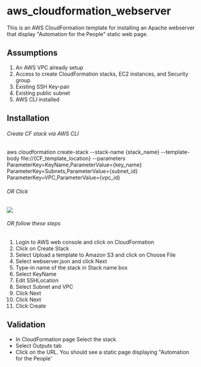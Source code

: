 # aws_cloudformation_webserver

This is an AWS CloudFormation template for installing an Apache webserver that display "Automation for the People" static web page.

Assumptions
-----------
1. An AWS VPC already setup
2. Access to create CloudFormation stacks, EC2 instances, and Security group
3. Existing SSH Key-pair
4. Existing public subnet
5. AWS CLI installed

Installation
------------
###### Create CF stack via AWS CLI  
aws cloudformation create-stack --stack-name {stack_name} --template-body file://{CF_template_location} --parameters ParameterKey=KeyName,ParameterValue={key_name} ParameterKey=Subnets,ParameterValue={subnet_id} ParameterKey=VPC,ParameterValue={vpc_id}  
###### OR Click
<a href="https://console.aws.amazon.com/cloudformation/home?region=us-west-2#/stacks/new?&templateURL=https://s3-us-west-2.amazonaws.com/shaimon-public-cf-templates/webserver.template" target="_blank"><img src="https://s3.amazonaws.com/cloudformation-examples/cloudformation-launch-stack.png"></a>  
###### OR follow these steps  
1. Login to AWS web console and click on CloudFormation  
2. Click on Create Stack  
3. Select Upload a template to Amazon S3 and click on Choose File  
4. Select webserver.json and click Next  
5. Type-in name of the stack in Stack name box  
6. Select KeyName  
7. Edit SSHLocation  
8. Select Subnet and VPC  
9. Click Next  
10. Click Next  
11. Click Create  

Validation
----------
* In CloudFormation page Select the stack  
* Select Outputs tab  
* Click on the URL. You should see a static page displaying "Automation for the People'
